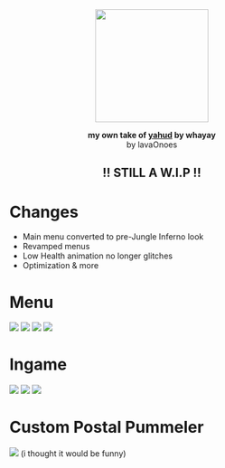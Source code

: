 <div align=center>
   
   <img height=200 src=https://i.imgur.com/qh1qJTn.png>
   
   <strong>my own take of <a href=https://github.com/whayay/yahud>yahud</a> by whayay</strong> <br>by lavaOnoes <br><h2> !! STILL A W.I.P !!</h2>
   
</div>

# Changes
* Main menu converted to pre-Jungle Inferno look
* Revamped menus
* Low Health animation no longer glitches
* Optimization & more

# Menu
<img src=https://i.imgur.com/v4R5ErT.png>
<img src=https://i.imgur.com/s0rhzk3.png>
<img src=https://i.imgur.com/q0oojd2.png>
<img src=https://i.imgur.com/TFQAsu3.png>

# Ingame
<img src=https://i.imgur.com/6WvUgTj.png>
<img src=https://i.imgur.com/mAQPjNp.png>
<img src=https://i.imgur.com/VwELcph.png>

# Custom Postal Pummeler
<img src=https://i.imgur.com/tSKwVAB.png>
(i thought it would be funny)
